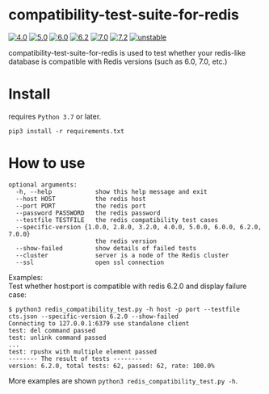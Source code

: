 # compatibility-test-suite-for-redis

[![4.0](https://github.com/tair-opensource/compatibility-test-suite-for-redis/actions/workflows/4.0.yaml/badge.svg)](https://github.com/tair-opensource/compatibility-test-suite-for-redis/actions/workflows/4.0.yaml) [![5.0](https://github.com/tair-opensource/compatibility-test-suite-for-redis/actions/workflows/5.0.yaml/badge.svg)](https://github.com/tair-opensource/compatibility-test-suite-for-redis/actions/workflows/5.0.yaml) [![6.0](https://github.com/tair-opensource/compatibility-test-suite-for-redis/actions/workflows/6.0.yaml/badge.svg)](https://github.com/tair-opensource/compatibility-test-suite-for-redis/actions/workflows/6.0.yaml) [![6.2](https://github.com/tair-opensource/compatibility-test-suite-for-redis/actions/workflows/6.2.yaml/badge.svg)](https://github.com/tair-opensource/compatibility-test-suite-for-redis/actions/workflows/6.2.yaml) [![7.0](https://github.com/tair-opensource/compatibility-test-suite-for-redis/actions/workflows/7.0.yaml/badge.svg)](https://github.com/tair-opensource/compatibility-test-suite-for-redis/actions/workflows/7.0.yaml) [![7.2](https://github.com/tair-opensource/compatibility-test-suite-for-redis/actions/workflows/7.2.yaml/badge.svg)](https://github.com/tair-opensource/compatibility-test-suite-for-redis/actions/workflows/7.2.yaml) [![unstable](https://github.com/tair-opensource/compatibility-test-suite-for-redis/actions/workflows/unstable.yaml/badge.svg)](https://github.com/tair-opensource/compatibility-test-suite-for-redis/actions/workflows/unstable.yaml)

compatibility-test-suite-for-redis is used to test whether your redis-like database is compatible with Redis versions (such as
6.0, 7.0, etc.)

# Install

requires `Python 3.7` or later.

```
pip3 install -r requirements.txt
```

# How to use

```
optional arguments:
  -h, --help            show this help message and exit
  --host HOST           the redis host
  --port PORT           the redis port
  --password PASSWORD   the redis password
  --testfile TESTFILE   the redis compatibility test cases
  --specific-version {1.0.0, 2.8.0, 3.2.0, 4.0.0, 5.0.0, 6.0.0, 6.2.0, 7.0.0}
                        the redis version
  --show-failed         show details of failed tests
  --cluster             server is a node of the Redis cluster
  --ssl                 open ssl connection
```

Examples:  
Test whether host:port is compatible with redis 6.2.0 and display failure case: 
```
$ python3 redis_compatibility_test.py -h host -p port --testfile cts.json --specific-version 6.2.0 --show-failed
Connecting to 127.0.0.1:6379 use standalone client
test: del command passed
test: unlink command passed
...
test: rpushx with multiple element passed
-------- The result of tests --------
version: 6.2.0, total tests: 62, passed: 62, rate: 100.0%
```
More examples are shown `python3 redis_compatibility_test.py -h`.